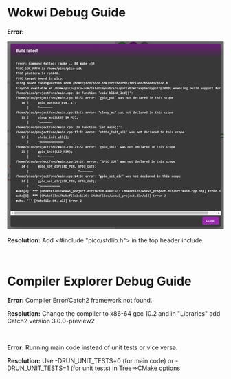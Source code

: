 # Wokwi Debug Guide

**Error:**

![alt text](https://github.com/GHCFW/GHCSiliconSuperstars/blob/main/WokwiMissingPicoInclude.PNG)

**Resolution:**
Add <#include "pico/stdlib.h"> in the top header include

<br>

# Compiler Explorer Debug Guide

**Error:**
Compiler Error/Catch2 framework not found.

**Resolution:**
Change the compiler to x86-64 gcc 10.2 and in "Libraries" add Catch2 version 3.0.0-preview2

<br>

**Error:**
Running main code instead of unit tests or vice versa.

**Resolution:**
Use -DRUN_UNIT_TESTS=0 (for main code) or -DRUN_UNIT_TESTS=1 (for unit tests) in Tree=>CMake options
